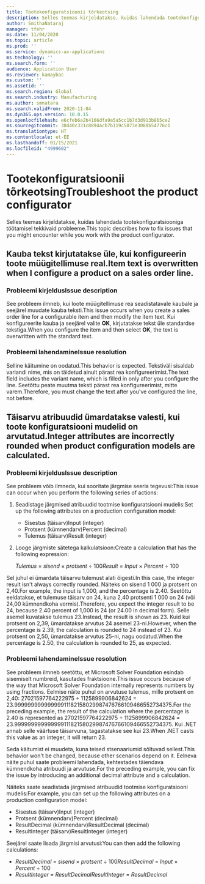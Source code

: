 ```yaml
---
title: Tootekonfiguratsioonii tõrkeotsing
description: Selles teemas kirjeldatakse, kuidas lahendada tootekonfiguratsioonidega töötamisel tekkivaid probleeme.
author: SmithaNataraj
manager: tfehr
ms.date: 11/04/2020
ms.topic: article
ms.prod: ''
ms.service: dynamics-ax-applications
ms.technology: ''
ms.search.form: ''
audience: Application User
ms.reviewer: kamaybac
ms.custom: ''
ms.assetid: ''
ms.search.region: Global
ms.search.industry: Manufacturing
ms.author: smnatara
ms.search.validFrom: 2020-11-04
ms.dyn365.ops.version: 10.0.15
ms.openlocfilehash: e6cfeb6a2b4166dfa9a5a5cc1b7d3d913b865ce2
ms.sourcegitcommit: 38d40c331c8894acb7b119c5073e3088b54776c1
ms.translationtype: HT
ms.contentlocale: et-EE
ms.lasthandoff: 01/15/2021
ms.locfileid: "4999602"
---
```

# <a name="troubleshoot-the-product-configurator"></a><span data-ttu-id="56e22-103">Tootekonfiguratsioonii tõrkeotsing</span><span class="sxs-lookup"><span data-stu-id="56e22-103">Troubleshoot the product configurator</span></span>

<span data-ttu-id="56e22-104">Selles teemas kirjeldatakse, kuidas lahendada tootekonfiguratsiooniga töötamisel tekkivaid probleeme.</span><span class="sxs-lookup"><span data-stu-id="56e22-104">This topic describes how to fix issues that you might encounter while you work with the product configurator.</span></span>

## <a name="item-text-is-overwritten-when-i-configure-a-product-on-a-sales-order-line"></a><span data-ttu-id="56e22-105">Kauba tekst kirjutatakse üle, kui konfigureerin toote müügitellimuse real.</span><span class="sxs-lookup"><span data-stu-id="56e22-105">Item text is overwritten when I configure a product on a sales order line.</span></span>

### <a name="issue-description"></a><span data-ttu-id="56e22-106">Probleemi kirjeldus</span><span class="sxs-lookup"><span data-stu-id="56e22-106">Issue description</span></span>

<span data-ttu-id="56e22-107">See probleem ilmneb, kui loote müügitellimuse rea seadistatavale kaubale ja seejärel muudate kauba teksti.</span><span class="sxs-lookup"><span data-stu-id="56e22-107">This issue occurs when you create a sales order line for a configurable item and then modify the item text.</span></span> <span data-ttu-id="56e22-108">Kui konfigureerite kauba ja seejärel valite **OK**, kirjutatakse tekst üle standardse tekstiga.</span><span class="sxs-lookup"><span data-stu-id="56e22-108">When you configure the item and then select **OK**, the text is overwritten with the standard text.</span></span>

### <a name="issue-resolution"></a><span data-ttu-id="56e22-109">Probleemi lahendamine</span><span class="sxs-lookup"><span data-stu-id="56e22-109">Issue resolution</span></span>

<span data-ttu-id="56e22-110">Selline käitumine on oodatud.</span><span class="sxs-lookup"><span data-stu-id="56e22-110">This behavior is expected.</span></span> <span data-ttu-id="56e22-111">Tekstiväli sisaldab variandi nime, mis on täidetud ainult pärast rea konfigureerimist.</span><span class="sxs-lookup"><span data-stu-id="56e22-111">The text field includes the variant name, which is filled in only after you configure the line.</span></span> <span data-ttu-id="56e22-112">Seetõttu peate muutma teksti pärast rea konfigureerimist, mitte varem.</span><span class="sxs-lookup"><span data-stu-id="56e22-112">Therefore, you must change the text after you've configured the line, not before.</span></span>

## <a name="integer-attributes-are-incorrectly-rounded-when-product-configuration-models-are-calculated"></a><span data-ttu-id="56e22-113">Täisarvu atribuudid ümardatakse valesti, kui toote konfiguratsiooni mudelid on arvutatud.</span><span class="sxs-lookup"><span data-stu-id="56e22-113">Integer attributes are incorrectly rounded when product configuration models are calculated.</span></span>

### <a name="issue-description"></a><span data-ttu-id="56e22-114">Probleemi kirjeldus</span><span class="sxs-lookup"><span data-stu-id="56e22-114">Issue description</span></span>

<span data-ttu-id="56e22-115">See probleem võib ilmneda, kui sooritate järgmise seeria tegevusi:</span><span class="sxs-lookup"><span data-stu-id="56e22-115">This issue can occur when you perform the following series of actions:</span></span>

1. <span data-ttu-id="56e22-116">Seadistage järgmised atribuudid tootmise konfiguratsiooni mudelis:</span><span class="sxs-lookup"><span data-stu-id="56e22-116">Set up the following attributes on a production configuration model:</span></span>

    - <span data-ttu-id="56e22-117">Sisestus (täisarv)</span><span class="sxs-lookup"><span data-stu-id="56e22-117">Input (integer)</span></span>
    - <span data-ttu-id="56e22-118">Protsent (kümnendarv)</span><span class="sxs-lookup"><span data-stu-id="56e22-118">Percent (decimal)</span></span>
    - <span data-ttu-id="56e22-119">Tulemus (täisarv)</span><span class="sxs-lookup"><span data-stu-id="56e22-119">Result (integer)</span></span>

2. <span data-ttu-id="56e22-120">Looge järgmiste sätetega kalkulatsioon:</span><span class="sxs-lookup"><span data-stu-id="56e22-120">Create a calculation that has the following expression:</span></span>

    <span data-ttu-id="56e22-121">*Tulemus* = *sisend* × *protsent* ÷ 100</span><span class="sxs-lookup"><span data-stu-id="56e22-121">*Result* = *Input* × *Percent* ÷ 100</span></span>

<span data-ttu-id="56e22-122">Sel juhul ei ümardata täisarvu tulemust alati õigesti.</span><span class="sxs-lookup"><span data-stu-id="56e22-122">In this case, the integer result isn't always correctly rounded.</span></span> <span data-ttu-id="56e22-123">Näiteks on sisend 1 000 ja protsent on 2,40.</span><span class="sxs-lookup"><span data-stu-id="56e22-123">For example, the input is 1,000, and the percentage is 2.40.</span></span> <span data-ttu-id="56e22-124">Seetõttu eeldatakse, et tulemuse täisarv on 24, kuna 2,40 protsenti 1 000 on 24 (või 24,00 kümnendkoha vormis).</span><span class="sxs-lookup"><span data-stu-id="56e22-124">Therefore, you expect the integer result to be 24, because 2.40 percent of 1,000 is 24 (or 24.00 in decimal form).</span></span> <span data-ttu-id="56e22-125">Selle asemel kuvatakse tulemus 23.</span><span class="sxs-lookup"><span data-stu-id="56e22-125">Instead, the result is shown as 23.</span></span> <span data-ttu-id="56e22-126">Kuid kui protsent on 2,39, ümardatakse arvutus 24 asemel 23-ni.</span><span class="sxs-lookup"><span data-stu-id="56e22-126">However, when the percentage is 2.39, the calculation is rounded to 24 instead of 23.</span></span> <span data-ttu-id="56e22-127">Kui protsent on 2,50, ümardatakse arvutus 25-ni, nagu oodatud.</span><span class="sxs-lookup"><span data-stu-id="56e22-127">When the percentage is 2.50, the calculation is rounded to 25, as expected.</span></span>

### <a name="issue-resolution"></a><span data-ttu-id="56e22-128">Probleemi lahendamine</span><span class="sxs-lookup"><span data-stu-id="56e22-128">Issue resolution</span></span>

<span data-ttu-id="56e22-129">See probleem ilmneb seetõttu, et Microsoft Solver Foundation esindab sisemiselt numbreid, kasutades fraktsioone.</span><span class="sxs-lookup"><span data-stu-id="56e22-129">This issue occurs because of the way that Microsoft Solver Foundation internally represents numbers by using fractions.</span></span> <span data-ttu-id="56e22-130">Eelmise näite puhul on arvutuse tulemus, mille protsent on 2,40: 27021597764222975 ÷ 1125899906842624 = 23.99999999999999911182158029987476766109466552734375.</span><span class="sxs-lookup"><span data-stu-id="56e22-130">For the preceding example, the result of the calculation where the percentage is 2.40 is represented as 27021597764222975 ÷ 1125899906842624 = 23.99999999999999911182158029987476766109466552734375.</span></span> <span data-ttu-id="56e22-131">Kui .NET annab selle väärtuse täisarvuna, tagastatakse see kui 23.</span><span class="sxs-lookup"><span data-stu-id="56e22-131">When .NET casts this value as an integer, it will return 23.</span></span>

<span data-ttu-id="56e22-132">Seda käitumist ei muudeta, kuna teised stsenaariumid sõltuvad sellest.</span><span class="sxs-lookup"><span data-stu-id="56e22-132">This behavior won't be changed, because other scenarios depend on it.</span></span> <span data-ttu-id="56e22-133">Eelneva näite puhul saate probleemi lahendada, kehtestades täiendava kümnendkoha atribuudi ja arvutuse.</span><span class="sxs-lookup"><span data-stu-id="56e22-133">For the preceding example, you can fix the issue by introducing an additional decimal attribute and a calculation.</span></span>

<span data-ttu-id="56e22-134">Näiteks saate seadistada järgmised atribuudid tootmise konfiguratsiooni mudelis:</span><span class="sxs-lookup"><span data-stu-id="56e22-134">For example, you can set up the following attributes on a production configuration model:</span></span>

- <span data-ttu-id="56e22-135">Sisestus (täisarv)</span><span class="sxs-lookup"><span data-stu-id="56e22-135">Input (integer)</span></span>
- <span data-ttu-id="56e22-136">Protsent (kümnendarv)</span><span class="sxs-lookup"><span data-stu-id="56e22-136">Percent (decimal)</span></span>
- <span data-ttu-id="56e22-137">ResultDecimal (kümnendarv)</span><span class="sxs-lookup"><span data-stu-id="56e22-137">ResultDecimal (decimal)</span></span>
- <span data-ttu-id="56e22-138">ResultInteger (täisarv)</span><span class="sxs-lookup"><span data-stu-id="56e22-138">ResultInteger (integer)</span></span>

<span data-ttu-id="56e22-139">Seejärel saate lisada järgmisi arvutusi:</span><span class="sxs-lookup"><span data-stu-id="56e22-139">You can then add the following calculations:</span></span>

- <span data-ttu-id="56e22-140">*ResultDecimal* = *sisend* × *protsent* ÷ 100</span><span class="sxs-lookup"><span data-stu-id="56e22-140">*ResultDecimal* = *Input* × *Percent* ÷ 100</span></span>
- <span data-ttu-id="56e22-141">*ResultInteger* = *ResultDecimal*</span><span class="sxs-lookup"><span data-stu-id="56e22-141">*ResultInteger* = *ResultDecimal*</span></span>
